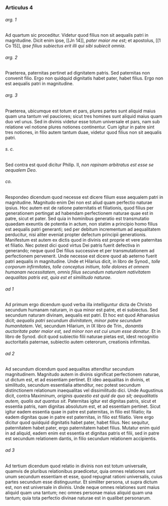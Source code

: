 ### Articulus 4

###### arg. 1
Ad quartum sic proceditur. Videtur quod filius non sit aequalis patri in magnitudine. Dicit enim ipse, [[Jn 14]], *pater maior me est*; et apostolus, [[1 Co 15]], *ipse filius subiectus erit illi qui sibi subiecit omnia*.

###### arg. 2
Praeterea, paternitas pertinet ad dignitatem patris. Sed paternitas non convenit filio. Ergo non quidquid dignitatis habet pater, habet filius. Ergo non est aequalis patri in magnitudine.

###### arg. 3
Praeterea, ubicumque est totum et pars, plures partes sunt aliquid maius quam una tantum vel pauciores; sicut tres homines sunt aliquid maius quam duo vel unus. Sed in divinis videtur esse totum universale et pars, nam sub relatione vel notione plures notiones continentur. Cum igitur in patre sint tres notiones, in filio autem tantum duae, videtur quod filius non sit aequalis patri.

###### s. c.
Sed contra est quod dicitur Philip. II, *non rapinam arbitratus est esse se aequalem Deo*.

###### co.
Respondeo dicendum quod necesse est dicere filium esse aequalem patri in magnitudine. Magnitudo enim Dei non est aliud quam perfectio naturae ipsius. Hoc autem est de ratione paternitatis et filiationis, quod filius per generationem pertingat ad habendam perfectionem naturae quae est in patre, sicut et pater. Sed quia in hominibus generatio est transmutatio quaedam exeuntis de potentia in actum, non statim a principio homo filius est aequalis patri generanti; sed per debitum incrementum ad aequalitatem perducitur, nisi aliter eveniat propter defectum principii generationis. Manifestum est autem ex dictis quod in divinis est proprie et vere paternitas et filiatio. Nec potest dici quod virtus Dei patris fuerit defectiva in generando; neque quod Dei filius successive et per transmutationem ad perfectionem pervenerit. Unde necesse est dicere quod ab aeterno fuerit patri aequalis in magnitudine. Unde et Hilarius dicit, in libro de Synod., *tolle corporum infirmitates, tolle conceptus initium, tolle dolores et omnem humanam necessitatem, omnis filius secundum naturalem nativitatem aequalitas patris est, quia est et similitudo naturae*.

###### ad 1
Ad primum ergo dicendum quod verba illa intelliguntur dicta de Christo secundum humanam naturam, in qua minor est patre, et ei subiectus. Sed secundum naturam divinam, aequalis est patri. Et hoc est quod Athanasius dicit; *aequalis patri secundum divinitatem, minor patre secundum humanitatem*. Vel, secundum Hilarium, in IX libro de Trin., *donantis auctoritate pater maior est, sed minor non est cui unum esse donatur*. Et in libro de Synod. dicit quod subiectio filii naturae pietas est, idest recognitio auctoritatis paternae, subiectio autem ceterorum, creationis infirmitas.

###### ad 2
Ad secundum dicendum quod aequalitas attenditur secundum magnitudinem. Magnitudo autem in divinis significat perfectionem naturae, ut dictum est, et ad essentiam pertinet. Et ideo aequalitas in divinis, et similitudo, secundum essentialia attenditur, nec potest secundum distinctionem relationum inaequalitas vel dissimilitudo dici. Unde Augustinus dicit, contra Maximinum, *originis quaestio est quid de quo sit; aequalitatis autem, qualis aut quantus sit*. Paternitas igitur est dignitas patris, sicut et essentia patris, nam dignitas absolutum est, et ad essentiam pertinet. Sicut igitur eadem essentia quae in patre est paternitas, in filio est filiatio; ita eadem dignitas quae in patre est paternitas, in filio est filiatio. Vere ergo dicitur quod quidquid dignitatis habet pater, habet filius. Nec sequitur, paternitatem habet pater, ergo paternitatem habet filius. Mutatur enim quid in ad aliquid, eadem enim est essentia et dignitas patris et filii, sed in patre est secundum relationem dantis, in filio secundum relationem accipientis.

###### ad 3
Ad tertium dicendum quod relatio in divinis non est totum universale, quamvis de pluribus relationibus praedicetur, quia omnes relationes sunt unum secundum essentiam et esse, quod repugnat rationi universalis, cuius partes secundum esse distinguuntur. Et similiter persona, ut supra dictum est, non est universale in divinis. Unde neque omnes relationes sunt maius aliquid quam una tantum; nec omnes personae maius aliquid quam una tantum; quia tota perfectio divinae naturae est in qualibet personarum.

